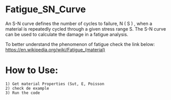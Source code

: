 # Fatigue_SN_Curve
An S-N curve defines the number of cycles to failure,  N ( S ) , when a material is repeatedly cycled through a given stress range  S. The S-N curve can be used to calculate the damage in a fatigue analysis. 

To better understand the phenomenon of fatigue check the link below:
https://en.wikipedia.org/wiki/Fatigue_(material)

# How to Use: 

    1) Get material Properties (Sut, E, Poisson
    2) check de example 
    3) Run the code